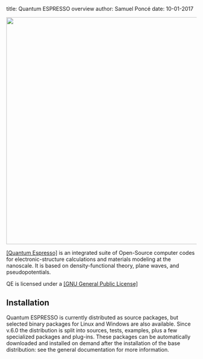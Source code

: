 title: Quantum ESPRESSO overview
author: Samuel Poncé
date: 10-01-2017


<div style="text-align:center"><img src ="http://www.quantum-espresso.org/wp-content/uploads/2011/07/logo_header.jpg" width="600"></div>


[[Quantum Espresso]](http://www.quantum-espresso.org/) is an integrated suite of Open-Source computer codes for electronic-structure calculations and materials modeling at the nanoscale. It is based on density-functional theory, plane waves, and pseudopotentials.

QE is licensed under a [[GNU General Public License]](http://www.gnu.org/licenses/gpl-3.0.en.html)


## Installation 

Quantum ESPRESSO is currently distributed as source packages, but selected binary packages for Linux and Windows are also available. Since v.6.0 the distribution is split into sources, tests, examples, plus a few specialized packages and plug-ins. These packages can be automatically downloaded and installed on demand after the installation of the base distribution: see the general documentation for more information.


